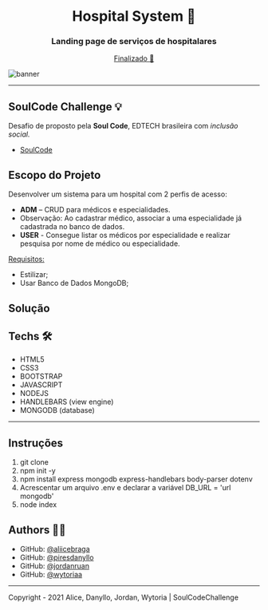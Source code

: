 <h1 align="center">Hospital System 💊</h1>
<h3 align="center">Landing page de serviços de hospitalares</h3>

<p align="center"><a href="https://medcrudg7-soulcode.herokuapp.com/" > Finalizado 🚀</a><ADM>

![banner](https://github.com/jordanruan/medCRUD/blob/main/public/img/2.png?raw=true) 

---

## SoulCode Challenge 💡

Desafio de proposto pela <strong>Soul Code</strong>, EDTECH brasileira com <i>inclusão social.</i>

- <a href="https://soulcodeacademy.org/">SoulCode</a>

## Escopo do Projeto

Desenvolver um sistema para um hospital com 2 perfis de acesso:

<ul>
<li><strong>ADM</strong> – CRUD para médicos e especialidades.</li>

<li>Observação: Ao cadastrar médico, associar a uma especialidade já cadastrada no banco de dados.</li>

<li><strong>USER</strong> - Consegue listar os médicos por especialidade e realizar pesquisa por nome de médico ou especialidade.</li>
</ul>

<u>Requisitos:</u>

<ul>

<li>Estilizar;</li>
<li>Usar Banco de Dados MongoDB;</li>

</ul>

## Solução

## Techs 🛠

- HTML5
- CSS3
- BOOTSTRAP
- JAVASCRIPT
- NODEJS
- HANDLEBARS (view engine)
- MONGODB (database)

---

## Instruções

<ol>
<li>git clone</li>
<li>npm init -y</li>
<li>npm install express mongodb express-handlebars body-parser dotenv</li>
<li>Acrescentar um arquivo .env e declarar a variável DB_URL = 'url mongodb'</li>
<li>node index</li>
</ol>

## Authors 👨‍💻

- GitHub: [@aliicebraga](https://github.com/aliicebraga)
- GitHub: [@piresdanyllo](https://github.com/piresdanyllo)
- GitHub: [@jordanruan](https://github.com/jordanruan)
- GitHub: [@wytoriaa](https://github.com/wytoriaa)

---

Copyright - 2021 Alice, Danyllo, Jordan, Wytoria | SoulCodeChallenge
